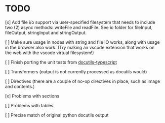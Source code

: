 # TODO

[x] Add file i/o support via user-specified filesystem that needs to include two (2) async methods: writeFile and readFile. See io folder for fileInput, fileOutput, stringInput and stringOutput.

[ ] Make sure usage in nodes with string and file IO works, along with usage in the browser also work. (Try making an vscode extension that works on the web with the vscode virtual filesystem!)

[ ] Finish porting the unit tests from [docutils-typescript](https://github.com/kaymccormick/docutils-typescript/tree/master/__tests__)

[ ] Transformers (output is not currently processed as docutils would)

[ ] Directives (there are a couple of no-op directives in place, such as image and contents.)

[x] Problems with sections

[ ] Problems with tables

[ ] Precise match of original python docutils output
